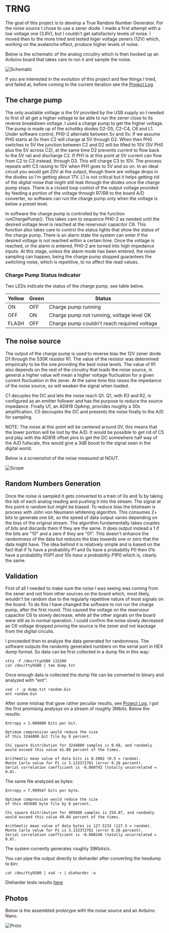
# TRNG #

The goal of this project is to develop a True Random Number Generator. For the noise source I chose to use a zener diode. I made a first attempt with a low voltage one (3.8V), but I couldn't get satisfactory levels of noise. I moved then to the more tried and tested higer voltage zeners (12V) which, working on the avalanche effect, produce higher levels of noise.

Below is the schematic of the analog circuitry which is then hooked up an Arduino board that takes care to run it and sample the noise. 

![Schematic](documentation/schematic2.png)

If you are interested in the evolution of this project and few things I tried, and failed at, before coming to the current iteration see the [Project Log](LOG.md)

## The charge pump ##

The only available voltage is the 5V provided by the USB supply so I needed to first of all get a higher voltage to be able to run the zener close to its reverse breakdown voltage. I used a charge pump to get the higher voltage. The pump is made up of the schottky diodes D2-D5, C2-C4, C6 and L1. Under software control, PH0-2 alternate between 5v and 0v. If we assume PH0 starts at 0v then C2 will charge at 5V through D2. When then PH0 switches to 5V the junction between C2 and D2 will be lifted to 10V (5V PH0 plus the 5V across C2), at the same time D2 prevents current to flow back to the 5V rail and discharge C2. If PH1 is at this point at 0V current can flow from C2 to C3 instead, through D3. This will charge C3 to 10V. The process repeats with C3 raising to 15V when PH1 goes to 5V and so on. In an ideal circuit you would get 20V at the output, though there are voltage drops in the diodes so I'm getting about 17V. L1 is not critical but it helps getting rid of the digital noise that might still leak through the diodes once the charge pump stops. There is a closed loop control of the output voltage provided by feeding a portion of the voltage through R7/R8 to the board A/D converter, so software can run the charge pump only when the voltage is below a preset level.

In software the charge pump is controlled by the function runChargePump(). This takes care to sequence PH0-2 as needed until the desired voltage level is reached at the reservouir capacitor C6. This function also takes care to control the status lights that show the status of the charge pump. There is an alarm state the system can enter if the desired voltage is not reached within a certain time. Once the voltage is reached, or the alarm is entered, PH0-2 are turned into high impedance inputs. At this stage, unless the alarm mode has been entered, the noise sampling can happen, being the charge pump stopped guarantees the switching noise, which is repetitive, to no affect the read values.

### Charge Pump Status Indicator ###

Two LEDs indicate the status of the charge pump, see table below.

| Yellow | Green | Status                                      |
|--------|-------|---------------------------------------------|
| ON     | OFF   | Charge pump running                         |
| OFF    | ON    | Charge pump not running, voltage level OK   |
| FLASH  | OFF   | Charge pump couldn't reach required voltage |

## The noise source ##

The output of the charge pump is used to reverse bias the 12V zener diode D1 through the 530K resistor R1. The value of the resistor was determined empirically to be the one providing the best noise levels. The value of R1 also depends on the rest of the circuitry that loads the noise source, in general a higher value will mean a higher voltage fluctuation for a given current fluctuation in the zener. At the same time this raises the impedance of the noise source, so will weaken the signal when loaded. 

C1 decuples the DC and lets the noise reach Q1. Q1, with R3 and R2, is configured as an emitter follower and has the purpose to reduce the source impedance. Finally U1, an AD818 OpAmp, provides roughly a 30x amplification. C5 decouples the DC and presents the noise finally to the A/D for sampling.

NOTE: The noise at this point will be centered around 0V, this means that the lower portion will be lost by the A/D. It would be possible to get rid of C5 and play with the AD818 offset pins to get the DC somewhere half way of the A/D fullscale, this would give a 3dB boost to the signal seen in the digital world.

Below is a screenshot of the noise measured at NOUT.

![Scope](documentation/noise.png)

## Random Numbers Generation ##

Once the noise is sampled it gets converted to a train of 0s and 1s by taking the lsb of each analog reading and pushing it into the stream. The signal at this point is random but might be biased. To reduce bias the bitstream is process with John von Neumann whitening algorithm. This consumes 2+ bits to generate one bit, so the speed of data output varies depending on the bias of the original stream. The algorithm fundamentally takes couples of bits and discards them if they are the same. It does output instead a 1 if the bits are "10" and a zero if they are "01". This doesn't enhance the randomness of the data but reduces the bias towards one or zero that the data might have. The idea behind it is relatively simple and is based on the fact that if 1s have a probability P1 and 0s have a probability P0 then 01s have a probablilty P0*P1 and 10s have a probability P1*P0 which is, clearly the same.

## Validation ##

First of all I needed to make sure the noise I was seeing was coming from the zener and not from other sources on the board which, most likely, wouldn't be random due to the regularly repetitive nature of most signals on the board. To do this I have changed the software to not run the charge pump, after the first round. This caused the voltage on the reserviour capacitor C6 to slowly decrease, while all the other signals on the board were still as  in normal operation. I could confirm the noise slowly decreased as C6 voltage dropped proving the source is the zener and not leackage from the digital circuits.

I proceeded then to analyze the data generated for randomness. The software outputs the randomly generated numbers on the serial port in HEX dump format. So data can be first collected in a dump file in this way:

    stty -F /dev/ttyUSB0 115200
    cat /dev/ttyUSB0 | tee dump.txt

Once enough data is collected the dump file can be converted to binary and analyzed with "ent":

    xxd -r -p dump.txt random.bin
    ent random.bin

After some mishap that gave rather peculiar results, see [Project Log](LOG.md), I got the first promising analysys on a stream of roughly 3Mbits. Below the results:

    Entropy = 1.000000 bits per bit.

    Optimum compression would reduce the size
    of this 3244800 bit file by 0 percent.

    Chi square distribution for 3244800 samples is 0.68, and randomly
    would exceed this value 41.00 percent of the times.

    Arithmetic mean value of data bits is 0.5002 (0.5 = random).
    Monte Carlo value for Pi is 3.133372781 (error 0.26 percent).
    Serial correlation coefficient is -0.000792 (totally uncorrelated = 0.0).

The same file analyzed as bytes:

    Entropy = 7.999547 bits per byte.

    Optimum compression would reduce the size
    of this 405600 byte file by 0 percent.

    Chi square distribution for 405600 samples is 254.87, and randomly
    would exceed this value 49.04 percent of the times.

    Arithmetic mean value of data bytes is 127.5233 (127.5 = random).
    Monte Carlo value for Pi is 3.133372781 (error 0.26 percent).
    Serial correlation coefficient is -0.000240 (totally uncorrelated = 0.0).

The system currently generates roughly 39Kbits/s.

You can pipe the output directly to dieharder after converting the hexdump to bin:

    cat /dev/ttyUSB0 | xxd -r | dieharder -a
    
Dieharder tests results [here](dieharder.md)

## Photos ##

Below is the assembled protorype with the noise source and an Arduino Nano.

![Proto](documentation/proto2.png)
